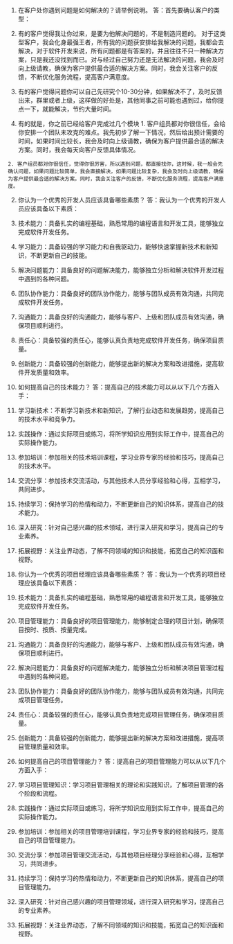 1. 在客户处你遇到问题是如何解决的？请举例说明。
答：首先要确认客户的类型：
  1. 有的客户觉得我让你过来，是要为他解决问题的，不是制造问题的。
    对于这类型客户，我会化身最强王者，所有我的问题获安排给我解决的问题，我都会去解决，对于软件开发来说，所有问题都是有答案的，并且往往不只一种解决方案，只是我还没找到而已。对与经过自己努力还是无法解决的问题，我会及时向上级请教，确保为客户提供最合适的解决方案。同时，我会关注客户的反馈，不断优化服务流程，提高客户满意度。

  2. 有的客户觉得问题你可以自己先研究个10-30分钟，如果解决不了，及时反馈出来，群里或者上级，这样做的好处是，其他同事之前可能也遇到过，给你提点一下，就能解决，节约大量时间。
  
  3. 有的就是，你之前已经给客户完成过几个模块
    1. 客户组员都对你很信任，会给你安排一个团队未攻克的难点。我先初步了解一下情况，然后给出预计需要的时间，如果时间比较长，我会及时向上级请教，确保为客户提供最合适的解决方案。同时，我会每天向客户反馈具体情况。

    2. 客户组员都对你很信任，觉得你很厉害，所以遇到问题，都直接找你，这时候，我一般会先确认问题，如果问题比较简单，我会直接解决，如果问题比较复杂，我会及时向上级请教，确保为客户提供最合适的解决方案。同时，我会关注客户的反馈，不断优化服务流程，提高客户满意度。

2. 你认为一个优秀的开发人员应该具备哪些素质？
答：我认为一个优秀的开发人员应该具备以下素质：
  1. 技术能力：具备扎实的编程基础，熟悉常用的编程语言和开发工具，能够独立完成软件开发任务。
  2. 学习能力：具备较强的学习能力和自我驱动力，能够快速掌握新技术和新知识，不断更新自己的技能。
  3. 解决问题能力：具备良好的问题解决能力，能够独立分析和解决软件开发过程中遇到的各种问题。
  4. 团队协作能力：具备良好的团队协作能力，能够与团队成员有效沟通，共同完成软件开发任务。
  5. 沟通能力：具备良好的沟通能力，能够与客户、上级和团队成员有效沟通，确保项目顺利进行。
  6. 责任心：具备较强的责任心，能够认真负责地完成软件开发任务，确保项目质量。
  7. 创新能力：具备较强的创新能力，能够提出新的解决方案和改进措施，提高软件开发质量和效率。

3. 如何提高自己的技术能力？
答：提高自己的技术能力可以从以下几个方面入手：
  1. 学习新技术：不断学习新技术和新知识，了解行业动态和发展趋势，提高自己的技术水平和竞争力。
  2. 实践操作：通过实际项目或练习，将所学知识应用到实际工作中，提高自己的实际操作能力。
  3. 参加培训：参加相关的技术培训课程，学习业界专家的经验和技巧，提高自己的技术水平。
  4. 交流分享：参加技术交流活动，与其他技术人员分享经验和心得，互相学习，共同进步。
  5. 持续学习：保持学习的热情和动力，不断更新自己的知识体系，提高自己的技术能力。
  6. 深入研究：针对自己感兴趣的技术领域，进行深入研究和学习，提高自己的专业素养。
  7. 拓展视野：关注业界动态，了解不同领域的知识和技能，拓宽自己的知识面和视野。

4. 你认为一个优秀的项目经理应该具备哪些素质？
答：我认为一个优秀的项目经理应该具备以下素质：
  1. 技术能力：具备扎实的编程基础，熟悉常用的编程语言和开发工具，能够独立完成软件开发任务。
  2. 项目管理能力：具备良好的项目管理能力，能够制定合理的项目计划，确保项目按时、按质、按量完成。
  3. 沟通能力：具备良好的沟通能力，能够与客户、上级和团队成员有效沟通，确保项目顺利进行。
  4. 解决问题能力：具备良好的问题解决能力，能够独立分析和解决项目管理过程中遇到的各种问题。
  5. 团队协作能力：具备良好的团队协作能力，能够与团队成员有效沟通，共同完成项目管理任务。
  6. 责任心：具备较强的责任心，能够认真负责地完成项目管理任务，确保项目质量。
  7. 创新能力：具备较强的创新能力，能够提出新的解决方案和改进措施，提高项目管理质量和效率。

5. 如何提高自己的项目管理能力？
答：提高自己的项目管理能力可以从以下几个方面入手：
  1. 学习项目管理知识：学习项目管理相关的理论和实践知识，了解项目管理的各个阶段和流程。
  2. 实践操作：通过实际项目或练习，将所学知识应用到实际工作中，提高自己的实际操作能力。
  3. 参加培训：参加相关的项目管理培训课程，学习业界专家的经验和技巧，提高自己的项目管理能力。
  4. 交流分享：参加项目管理交流活动，与其他项目经理分享经验和心得，互相学习，共同进步。
  5. 持续学习：保持学习的热情和动力，不断更新自己的知识体系，提高自己的项目管理能力。
  6. 深入研究：针对自己感兴趣的项目管理领域，进行深入研究和学习，提高自己的专业素养。
  7. 拓展视野：关注业界动态，了解不同领域的知识和技能，拓宽自己的知识面和视野。
  